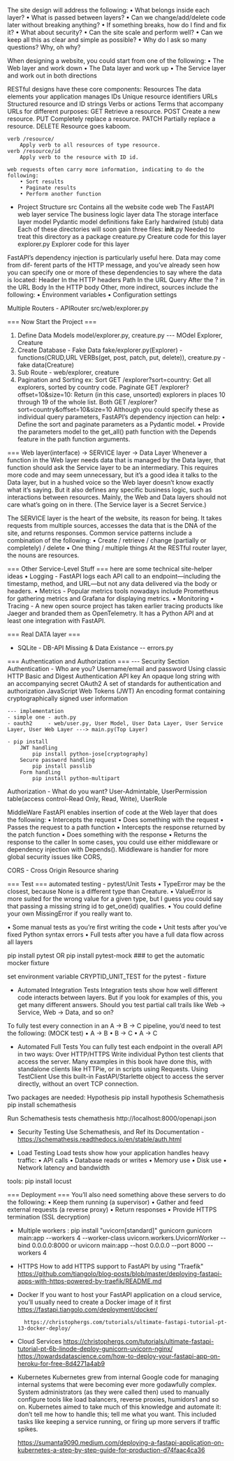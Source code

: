 The site design will address the following:
• What belongs inside each layer?
• What is passed between layers?
• Can we change/add/delete code later without breaking anything?
• If something breaks, how do I find and fix it?
• What about security?
• Can the site scale and perform well?
• Can we keep all this as clear and simple as possible?
• Why do I ask so many questions? Why, oh why?

When designing a website, you could start from one of the following:
• The Web layer and work down
• The Data layer and work up
• The Service layer and work out in both directions

RESTful designs have these core components:
    Resources
        The data elements your application manages
    IDs
        Unique resource identifiers
    URLs
        Structured resource and ID strings
    Verbs or actions
        Terms that accompany URLs for different purposes:
        GET
            Retrieve a resource.
        POST
            Create a new resource.
        PUT
            Completely replace a resource.
        PATCH
            Partially replace a resource.
        DELETE
            Resource goes kaboom.

    verb /resource/
        Apply verb to all resources of type resource.
    verb /resource/id
        Apply verb to the resource with ID id.

    web requests often carry more information, indicating to do the following:
        • Sort results
        • Paginate results
        • Perform another function

- Project Structure
src
    Contains all the website code
    web
        The FastAPI web layer
    service
        The business logic layer
    data
        The storage interface layer
    model
        Pydantic model definitions
    fake
        Early hardwired (stub) data
Each of these directories will soon gain three files:
__init__.py
    Needed to treat this directory as a package
creature.py
    Creature code for this layer
explorer.py
    Explorer code for this layer

FastAPI’s dependency injection is particularly useful here. Data may come from dif‐
ferent parts of the HTTP message, and you’ve already seen how you can specify one
or more of these dependencies to say where the data is located:
    Header
        In the HTTP headers
    Path
        In the URL
    Query
        After the ? in the URL
    Body
        In the HTTP body
Other, more indirect, sources include the following:
• Environment variables
• Configuration settings

Multiple Routers - APIRouter
    src/web/explorer.py

=== Now Start the Project ===
1. Define Data Models model/explorer.py, creature.py --- MOdel Explorer, Creature
2. Create Database - Fake Data fake/explorer.py(Explorer) - functions(CRUD,URL VERBs(get, post, patch, put, delete)), creature.py - fake data(Creature)
3. Sub Route - web/explorer, creature
4. Pagination and Sorting
    ex:
        Sort
            GET /explorer?sort=country: Get all explorers, sorted by country code.
        Paginate
            GET /explorer?offset=10&size=10: Return (in this case, unsorted) explorers in
            places 10 through 19 of the whole list.
        Both
            GET /explorer?sort=country&offset=10&size=10
    Although you could specify these as individual query parameters, FastAPI’s dependency injection can help:
    • Define the sort and paginate parameters as a Pydantic model.
    • Provide the parameters model to the get_all() path function with the Depends
    feature in the path function arguments.

=== Web layer(interface) -> SERVICE layer -> Data Layer
Whenever a function in the Web layer needs data that is managed by the Data layer,
that function should ask the Service layer to be an intermediary. This requires more
code and may seem unnecessary, but it’s a good idea
it talks to the Data layer, but in a hushed voice so the Web layer doesn’t know exactly what it’s
saying. But it also defines any specific business logic, such as interactions between
resources. Mainly, the Web and Data layers should not care what’s going on in there.
(The Service layer is a Secret Service.)

The SERVICE layer is the heart of the website, its reason for being. It takes requests
from multiple sources, accesses the data that is the DNA of the site, and returns
responses.
Common service patterns include a combination of the following:
• Create / retrieve / change (partially or completely) / delete
• One thing / multiple things
At the RESTful router layer, the nouns are resources.

=== Other Service-Level Stuff ===
here are some technical site-helper ideas
    • Logging - FastAPI logs each API call to an endpoint—including the timestamp, method, and
URL—but not any data delivered via the body or headers.
    • Metrics - Popular metrics tools nowadays include Prometheus for gathering metrics and
Grafana for displaying metrics.
    • Monitoring
    • Tracing - A new open source project has taken earlier tracing products like Jaeger and branded
them as OpenTelemetry. It has a Python API and at least one integration with
FastAPI.

=== Real DATA layer ===
- SQLite - DB-API
Missing & Data Existance -- errors.py

=== Authentication and Authorization ===  --- Security Section
Authentication - Who are you?
    Username/email and password
        Using classic HTTP Basic and Digest Authentication
    API key
        An opaque long string with an accompanying secret
    OAuth2
        A set of standards for authentication and authorization
    JavaScript Web Tokens (JWT)
        An encoding format containing cryptographically signed user information
    
    --- implementation
    - simple one - auth.py
    - oauth2     - web/user.py, User Model, User Data Layer, User Service Layer, User Web Layer ---> main.py(Top Layer)

    - pip install
        JWT handling
            pip install python-jose[cryptography]
        Secure password handling
            pip install passlib
        Form handling
            pip install python-multipart

Authorization  - What do you want?
    User-Admintable, UserPermission table(access control-Read Only, Read, Write), UserRole

MiddleWare
    FastAPI enables insertion of code at the Web layer that does the following:
        • Intercepts the request
        • Does something with the request
        • Passes the request to a path function
        • Intercepts the response returned by the patch function
        • Does something with the response
        • Returns the response to the caller
    In some cases, you could use either middleware or dependency injection with Depends().
    Middleware is handier for more global security issues like CORS,

CORS - Cross Origin Resource sharing

=== Test ===
automated testing - pytest/Unit Tests
• TypeError may be the closest, because None is a different type than Creature.
• ValueError is more suited for the wrong value for a given type, but I guess you could say that passing a missing string id to get_one(id) qualifies.
• You could define your own MissingError if you really want to.

• Some manual tests as you’re first writing the code
• Unit tests after you’ve fixed Python syntax errors
• Full tests after you have a full data flow across all layers

pip install pytest OR pip install pytest-mock   ### to get the automatic mocker fixture

set environment variable CRYPTID_UNIT_TEST for the pytest - fixture

- Automated Integration Tests
Integration tests show how well different code interacts between layers. But if you
look for examples of this, you get many different answers. Should you test partial call
trails like Web → Service, Web → Data, and so on?

To fully test every connection in an A → B → C pipeline, you’d need to test the following: (MOCK test)
• A → B
• B → C
• A → C

- Automated Full Tests
You can fully test each endpoint in the overall API in two ways:
    Over HTTP/HTTPS
        Write individual Python test clients that access the server. Many examples in this
        book have done this, with standalone clients like HTTPie, or in scripts using
        Requests.
    Using TestClient
        Use this built-in FastAPI/Starlette object to access the server directly, without an
        overt TCP connection.

Two packages are needed:
    Hypothesis
        pip install hypothesis
    Schemathesis
        pip install schemathesis

Run Schemathesis tests
     chemathesis http://localhost:8000/openapi.json

- Security Testing
Use Schemathesis, and Ref its Documentation - https://schemathesis.readthedocs.io/en/stable/auth.html

- Load Testing
Load tests show how your application handles heavy traffic:
    • API calls
    • Database reads or writes
    • Memory use
    • Disk use
    • Network latency and bandwidth

tools: pip install locust

=== Deployment ===
You’ll also need something above these servers to do the following:
• Keep them running (a supervisor)
• Gather and feed external requests (a reverse proxy)
• Return responses
• Provide HTTPS termination (SSL decryption)

- Multiple workers : pip install "uvicorn[standard]" gunicorn
    gunicorn main:app --workers 4 --worker-class uvicorn.workers.UvicornWorker --bind 0.0.0.0:8000
        or
    uvicorn main:app --host 0.0.0.0 --port 8000 --workers 4
- HTTPS
    How to add HTTPS support to FastAPI by using "Traefik"
        https://github.com/tiangolo/blog-posts/blob/master/deploying-fastapi-apps-with-https-powered-by-traefik/README.md
- Docker
    If you want to host your FastAPI application on a cloud service, you’ll usually need to create a Docker image of it first
        https://fastapi.tiangolo.com/deployment/docker/

        https://christophergs.com/tutorials/ultimate-fastapi-tutorial-pt-13-docker-deploy/
- Cloud Services
    https://christophergs.com/tutorials/ultimate-fastapi-tutorial-pt-6b-linode-deploy-gunicorn-uvicorn-nginx/
    https://towardsdatascience.com/how-to-deploy-your-fastapi-app-on-heroku-for-free-8d4271a4ab9
- Kubernetes
    Kubernetes grew from internal Google code for managing internal systems that were
    becoming ever more godawfully complex. System administrators (as they were called
    then) used to manually configure tools like load balancers, reverse proxies, humidors1
    and so on. Kubernetes aimed to take much of this knowledge and automate it: don’t
    tell me how to handle this; tell me what you want. This included tasks like keeping a
    service running, or firing up more servers if traffic spikes.

    https://sumanta9090.medium.com/deploying-a-fastapi-application-on-kubernetes-a-step-by-step-guide-for-production-d74faac4ca36
